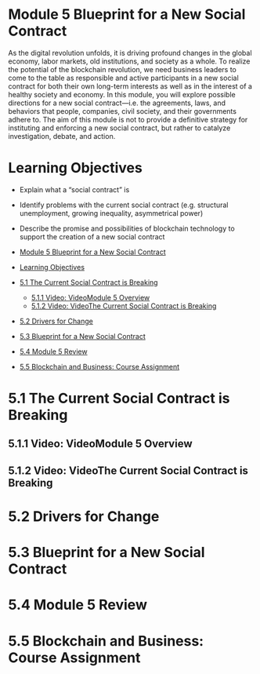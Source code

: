 # Module 5 Blueprint for a New Social Contract

As the digital revolution unfolds, it is driving profound changes in the global economy, labor markets, old institutions, and society as a whole. To realize the potential of the blockchain revolution, we need business leaders to come to the table as responsible and active participants in a new social contract for both their own long-term interests as well as in the interest of a healthy society and economy. In this module, you will explore possible directions for a new social contract—i.e. the agreements, laws, and behaviors that people, companies, civil society, and their governments adhere to. The aim of this module is not to provide a definitive strategy for instituting and enforcing a new social contract, but rather to catalyze investigation, debate, and action.

# Learning Objectives
- Explain what a “social contract” is
- Identify problems with the current social contract (e.g. structural unemployment, growing inequality, asymmetrical power)
- Describe the promise and possibilities of blockchain technology to support the creation of a new social contract

- [Module 5 Blueprint for a New Social Contract](#module-5-blueprint-for-a-new-social-contract)
- [Learning Objectives](#learning-objectives)
- [5.1 The Current Social Contract is Breaking](#51-the-current-social-contract-is-breaking)
  - [5.1.1 Video: VideoModule 5 Overview](#511-video-videomodule-5-overview)
  - [5.1.2 Video: VideoThe Current Social Contract is Breaking](#512-video-videothe-current-social-contract-is-breaking)
- [5.2 Drivers for Change](#52-drivers-for-change)
- [5.3 Blueprint for a New Social Contract](#53-blueprint-for-a-new-social-contract)
- [5.4 Module 5 Review](#54-module-5-review)
- [5.5 Blockchain and Business: Course Assignment](#55-blockchain-and-business-course-assignment)




# 5.1 The Current Social Contract is Breaking

## 5.1.1 Video: VideoModule 5 Overview


## 5.1.2 Video: VideoThe Current Social Contract is Breaking




# 5.2 Drivers for Change
# 5.3 Blueprint for a New Social Contract
# 5.4 Module 5 Review
# 5.5 Blockchain and Business: Course Assignment